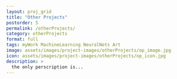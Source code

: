 ```yaml
---
layout: proj_grid
title: "Other Projects"
postorder: 5
permalink: /otherProjects/
category: otherProjects
format: full
tags: myWork MachineLearning NeuralNets Art
image: assets/images/project-images/otherProjects/op_image.jpg
icon: assets/images/project-images/otherProjects/op_icon.jpg
description: >
  the only perscription is...
---
```


